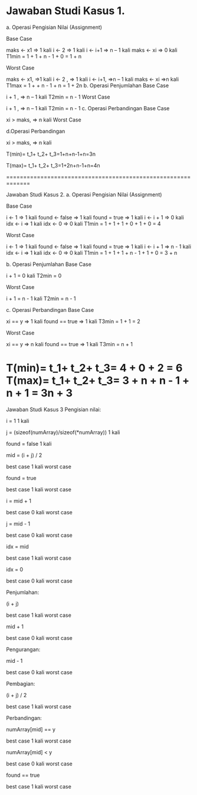 Jawaban Studi Kasus 1.
======================================================================
a. Operasi Pengisian Nilai (Assignment)

Base Case

maks <- x1 => 1 kali
i <- 2 => 1 kali
i <- i+1 => n – 1 kali
maks <- xi => 0 kali
T1min = 1 + 1 + n - 1 + 0 = 1 + n

Worst Case

maks <- x1, =>1 kali
i <- 2 , => 1 kali
i <- i+1, =>n – 1 kali
maks <- xi =>n kali
T1max = 1 + + n - 1 + n = 1 + 2n
b. Operasi Penjumlahan Base Case

i + 1 , => n – 1 kali
T2min = n - 1
Worst Case

i + 1 , => n – 1 kali
T2min = n - 1
c. Operasi Perbandingan Base Case

xi > maks, => n kali
Worst Case

d.Operasi Perbandingan

xi > maks, => n kali

T(min)= t_1+ t_2+ t_3=1+n+n-1+n=3n

T(max)= t_1+ t_2+ t_3=1+2n+n-1+n=4n

=============================================================

Jawaban Studi Kasus 2.
a. Operasi Pengisian Nilai (Assignment)

Base Case

i <- 1 => 1 kali
found <- false => 1 kali
found = true => 1 kali
i <- i + 1 => 0 kali
idx <- i => 1 kali
idx <- 0 => 0 kali
T1min = 1 + 1 + 1 + 0 + 1 + 0 = 4

Worst Case

i <- 1 => 1 kali
found <- false => 1 kali
found = true => 1 kali
i <- i + 1 => n - 1 kali
idx <- i => 1 kali
idx <- 0 => 0 kali
T1min = 1 + 1 + 1 + n - 1 + 1 + 0 = 3 + n

b. Operasi Penjumlahan Base Case

i + 1 = 0 kali
T2min = 0

Worst Case

i + 1 = n - 1 kali
T2min = n - 1

c. Operasi Perbandingan Base Case

xi == y => 1 kali
found == true => 1 kali
T3min = 1 + 1 = 2

Worst Case

xi == y => n kali
found == true => 1 kali
T3min = n + 1

T(min)= t_1+ t_2+ t_3= 4 + 0 + 2 = 6
T(max)= t_1+ t_2+ t_3= 3 + n + n - 1 + n + 1 = 3n + 3
==================================================================

Jawaban Studi Kasus 3
Pengisian nilai:

i = 1	1 kali

j = (sizeof(numArray)/sizeof(*numArray))	1 kali

found = false	1 kali

mid = (i + j) / 2

best case	1 kali worst case

found = true

best case	1 kali worst case

i = mid + 1

best case	0 kali worst case

j = mid - 1

best case	0 kali worst case

idx = mid

best case	1 kali worst case

idx = 0

best case	0 kali worst case

Penjumlahan:

(i + j)

best case	1 kali worst case

mid + 1

best case	0 kali worst case

Pengurangan:

mid - 1

best case	0 kali worst case

Pembagian:

(i + j) / 2

best case	1 kali worst case

Perbandingan:

numArray[mid] == y

best case	1 kali worst case

numArray[mid] < y

best case	0 kali worst case

found == true

best case	1 kali worst case

